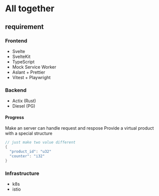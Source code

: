 # All together
## requirement

### Frontend

- Svelte
- SvelteKit
- TypeScript
- Mock Service Worker
- Aslant + Prettier
- Vitest + Playwright

### Backend

- Actix (Rust)
- Diesel (PG)

#### Progress

Make an server can handle request and respose
Provide a virtual product with a special structure
```rust
// just make two value different
{ 
  "product_id": "u32"
  "counter": "i32"
} 
```

### Infrastructure

- k8s
- istio
